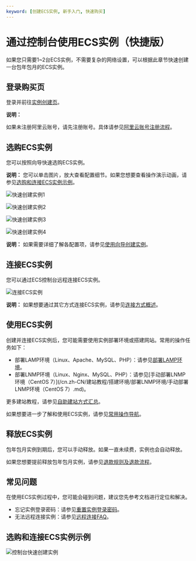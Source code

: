 ```yaml
---
keyword: [创建ECS实例, 新手入门, 快速购买]
---
```


# 通过控制台使用ECS实例（快捷版）

如果您只需要1~2台ECS实例，不需要复杂的网络设置，可以根据此章节快速创建一台包年包月的ECS实例。

## 登录购买页

登录并前往[实例创建页](https://ecs-buy.aliyun.com/wizard/#/)。

**说明：**

如果未注册阿里云账号，请先注册账号。具体请参见[阿里云账号注册流程](https://help.aliyun.com/knowledge_detail/37195.htm)。

## 选购ECS实例

您可以按照向导快速选购ECS实例。

**说明：** 您可以单击图片，放大查看配置细节。如果您想要查看操作演示动画，请参见[选购和连接ECS实例示例](#section_zh1_gfe_ttp)。

![快速创建实例1](https://static-aliyun-doc.oss-cn-hangzhou.aliyuncs.com/assets/img/zh-CN/0326330061/p167374.png)

![快速创建实例2](https://static-aliyun-doc.oss-cn-hangzhou.aliyuncs.com/assets/img/zh-CN/1326330061/p167375.png)

![快速创建实例3](https://static-aliyun-doc.oss-cn-hangzhou.aliyuncs.com/assets/img/zh-CN/1326330061/p167376.png)

![快速创建实例4](https://static-aliyun-doc.oss-cn-hangzhou.aliyuncs.com/assets/img/zh-CN/1326330061/p167377.png)

**说明：** 如果需要详细了解各配置项，请参见[使用向导创建实例](/cn.zh-CN/实例/创建实例/使用向导创建实例.md)。

## 连接ECS实例

您可以通过ECS控制台远程连接ECS实例。

![连接ECS实例](https://static-aliyun-doc.oss-cn-hangzhou.aliyuncs.com/assets/img/zh-CN/5296958951/p131461.png)

**说明：** 如果想要通过其它方式连接ECS实例，请参见[连接方式概述](/cn.zh-CN/实例/连接实例/连接方式概述.md)。

## 使用ECS实例

创建并连接ECS实例后，您可能需要使用实例部署环境或搭建网站。常用的操作任务如下：

-   部署LAMP环境（Linux、Apache、MySQL、PHP）：请参见[部署LAMP环境](/cn.zh-CN/建站教程/搭建环境/部署LAMP环境.md)。
-   部署LNMP环境（Linux、Nginx、MySQL、PHP）：请参见[手动部署LNMP环境（CentOS 7）](/cn.zh-CN/建站教程/搭建环境/部署LNMP环境/手动部署LNMP环境（CentOS 7）.md)。

更多建站教程，请参见[自助建站方式汇总](/cn.zh-CN/建站教程/自助建站方式汇总.md)。

如果想要进一步了解和使用ECS实例，请参见[常用操作导航](/cn.zh-CN/最佳实践/常用操作导航.md)。

## 释放ECS实例

包年包月实例到期后，您可以手动释放。如果一直未续费，实例也会自动释放。

如果您想要提前释放包年包月实例，请参见[退款规则及退款流程](https://help.aliyun.com/document_detail/37096.html)。

## 常见问题

在使用ECS实例过程中，您可能会碰到问题，建议您先参考文档进行定位和解决。

-   忘记实例登录密码：请参见[重置实例登录密码](/cn.zh-CN/实例/管理实例/重置实例登录密码.md)。
-   无法远程连接实例：请参见[远程连接FAQ]()。

## 选购和连接ECS实例示例

![控制台快速创建实例](https://static-aliyun-doc.oss-cn-hangzhou.aliyuncs.com/assets/img/zh-CN/4860219951/p103885.gif)

